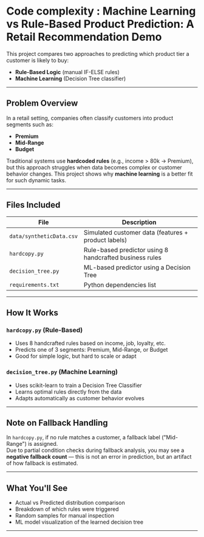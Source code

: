 # Code complexity : Machine Learning  vs Rule-Based Product Prediction: A Retail Recommendation Demo

This project compares two approaches to predicting which product tier a customer is likely to buy:
- **Rule-Based Logic** (manual IF-ELSE rules)
- **Machine Learning** (Decision Tree classifier)

---

## Problem Overview

In a retail setting, companies often classify customers into product segments such as:
- **Premium**
- **Mid-Range**
- **Budget**

Traditional systems use **hardcoded rules** (e.g., income > 80k → Premium), but this approach struggles when data becomes complex or customer behavior changes. This project shows why **machine learning** is a better fit for such dynamic tasks.

---

## Files Included

| File                | Description                                              |
|---------------------|----------------------------------------------------------|
| `data/syntheticData.csv` | Simulated customer data (features + product labels) |
| `hardcopy.py`       | Rule-based predictor using 8 handcrafted business rules |
| `decision_tree.py`  | ML-based predictor using a Decision Tree                |
| `requirements.txt`  | Python dependencies list                                |

---

## How It Works

### `hardcopy.py` (Rule-Based)

- Uses 8 handcrafted rules based on income, job, loyalty, etc.
- Predicts one of 3 segments: Premium, Mid-Range, or Budget
- Good for simple logic, but hard to scale or adapt

### `decision_tree.py` (Machine Learning)

- Uses scikit-learn to train a Decision Tree Classifier
- Learns optimal rules directly from the data
- Adapts automatically as customer behavior evolves

---

## Note on Fallback Handling

In `hardcopy.py`, if no rule matches a customer, a fallback label ("Mid-Range") is assigned.  
Due to partial condition checks during fallback analysis, you may see a **negative fallback count** — this is not an error in prediction, but an artifact of how fallback is estimated.

---

## What You'll See

- Actual vs Predicted distribution comparison
- Breakdown of which rules were triggered
- Random samples for manual inspection
- ML model visualization of the learned decision tree

---
